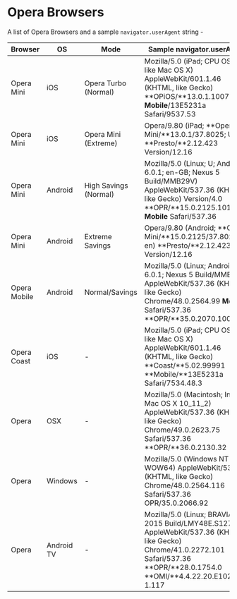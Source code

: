 # Opera Browsers

A list of Opera Browsers and a sample `navigator.userAgent` string -

Browser | OS | Mode | Sample navigator.userAgent
--------|--------|------|----------------------------
Opera Mini | iOS | Opera Turbo (Normal) | Mozilla/5.0 (iPad; CPU OS 9_3 like Mac OS X) AppleWebKit/601.1.46 (KHTML, like Gecko) **OPiOS/**13.0.1.100754 **Mobile**/13E5231a Safari/9537.53
Opera Mini | iOS | Opera Mini (Extreme) | Opera/9.80 (iPad; **Opera Mini/**13.0.1/37.8025; U; en) **Presto/**2.12.423 Version/12.16
Opera Mini | Android | High Savings (Normal) | Mozilla/5.0 (Linux; U; Android 6.0.1; en-GB; Nexus 5 Build/MMB29V) AppleWebKit/537.36 (KHTML, like Gecko) Version/4.0 **OPR/**15.0.2125.101257 **Mobile** Safari/537.36
Opera Mini | Android | Extreme Savings | Opera/9.80 (Android; **Opera Mini/**15.0.2125/37.8025; U; en) **Presto/**2.12.423 Version/12.16
Opera Mobile | Android | Normal/Savings | Mozilla/5.0 (Linux; Android 6.0.1; Nexus 5 Build/MMB29V) AppleWebKit/537.36 (KHTML, like Gecko) Chrome/48.0.2564.99 **Mobile** Safari/537.36 **OPR/**35.0.2070.100283
Opera Coast | iOS | - | Mozilla/5.0 (iPad; CPU OS 9_3 like Mac OS X) AppleWebKit/601.1.46 (KHTML, like Gecko) **Coast/**5.02.99991 **Mobile/**13E5231a Safari/7534.48.3
Opera | OSX | - | Mozilla/5.0 (Macintosh; Intel Mac OS X 10_11_2) AppleWebKit/537.36 (KHTML, like Gecko) Chrome/49.0.2623.75 Safari/537.36 **OPR/**36.0.2130.32
Opera | Windows | - | Mozilla/5.0 (Windows NT 6.1; WOW64) AppleWebKit/537.36 (KHTML, like Gecko) Chrome/48.0.2564.116 Safari/537.36 OPR/35.0.2066.92
Opera | Android TV | - | Mozilla/5.0 (Linux; BRAVIA 4K 2015 Build/LMY48E.S127) AppleWebKit/537.36 (KHTML, like Gecko) Chrome/41.0.2272.101 Safari/537.36 **OPR/**28.0.1754.0 **OMI/**4.4.22.20.E102586-1.117
